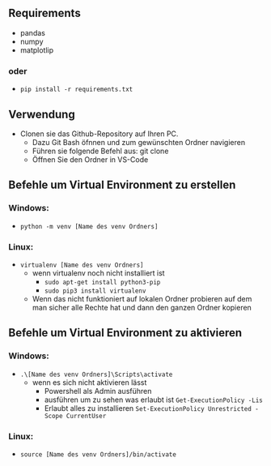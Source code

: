 ## Requirements
- pandas
- numpy
- matplotlip
### oder
- `pip install -r requirements.txt`

## Verwendung
- Clonen sie das Github-Repository auf Ihren PC.
    - Dazu Git Bash öfnnen und zum gewünschten Ordner navigieren
    - Führen sie folgende Befehl aus: git clone <Link des Repositorys>
    - Öffnen Sie den Ordner in VS-Code

## Befehle um Virtual Environment zu erstellen
### Windows:
- `python -m venv [Name des venv Ordners]`
### Linux: 
- `virtualenv [Name des venv Ordners]`
    - wenn virtualenv noch nicht installiert ist
        - `sudo apt-get install python3-pip`
        - `sudo pip3 install virtualenv`
    - Wenn das nicht funktioniert auf lokalen Ordner probieren auf dem man sicher alle Rechte hat und dann den ganzen Ordner kopieren
    
## Befehle um Virtual Environment zu aktivieren
### Windows:
- `.\[Name des venv Ordners]\Scripts\activate`
    - wenn es sich nicht aktivieren lässt
        - Powershell als Admin ausführen
        - ausführen um zu sehen was erlaubt ist `Get-ExecutionPolicy -Lis`    
        - Erlaubt alles zu installieren `Set-ExecutionPolicy Unrestricted -Scope CurrentUser`
### Linux:
- `source [Name des venv Ordners]/bin/activate`
